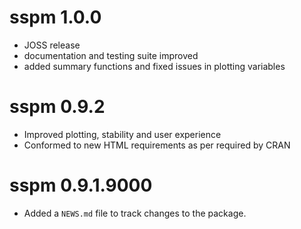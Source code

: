 # sspm 1.0.0

* JOSS release
* documentation and testing suite improved 
* added summary functions and fixed issues in plotting variables

# sspm 0.9.2

* Improved plotting, stability and user experience
* Conformed to new HTML requirements as per required by CRAN

# sspm 0.9.1.9000

* Added a `NEWS.md` file to track changes to the package.

